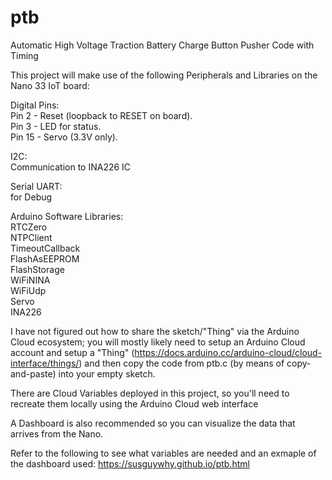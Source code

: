 # ptb
Automatic High Voltage Traction Battery Charge Button Pusher Code with Timing

This project will make use of the following Peripherals and Libraries on the Nano 33 IoT board:

Digital Pins:  
Pin 2  - Reset (loopback to RESET on board).  
Pin 3  - LED for status.  
Pin 15 - Servo (3.3V only).

I2C:  
Communication to INA226 IC

Serial UART:  
for Debug

Arduino Software Libraries:  
RTCZero  
NTPClient  
TimeoutCallback  
FlashAsEEPROM  
FlashStorage  
WiFiNINA  
WiFiUdp  
Servo  
INA226  

I have not figured out how to share the sketch/"Thing" via the Arduino Cloud ecosystem; 
you will mostly likely need to setup an Arduino Cloud account and setup a "Thing" (https://docs.arduino.cc/arduino-cloud/cloud-interface/things/) and then copy the code from ptb.c (by means of copy-and-paste) into your empty sketch.

There are Cloud Variables deployed in this project, so you'll need to recreate them locally using the Arduino Cloud web interface

A Dashboard is also recommended so you can visualize the data that arrives from the Nano.

Refer to the following to see what variables are needed and an exmaple of the dashboard used: 
https://susguywhy.github.io/ptb.html

